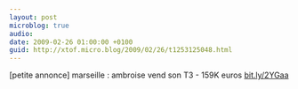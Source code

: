 ```yaml
---
layout: post
microblog: true
audio: 
date: 2009-02-26 01:00:00 +0100
guid: http://xtof.micro.blog/2009/02/26/t1253125048.html
---
```

[petite annonce] marseille : ambroise vend son T3 - 159K euros  [bit.ly/2YGaa](http://bit.ly/2YGaa)
